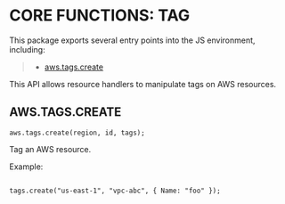  


 # CORE FUNCTIONS: TAG


 

 This package exports several entry points into the JS environment,
 including:

 > * [aws.tags.create](#create)

 This API allows resource handlers to manipulate tags on AWS resources.

 ## AWS.TAGS.CREATE
 <a name="create"></a>
 `aws.tags.create(region, id, tags);`

 Tag an AWS resource.

 Example:

 ```

 tags.create("us-east-1", "vpc-abc", { Name: "foo" });

 ```


